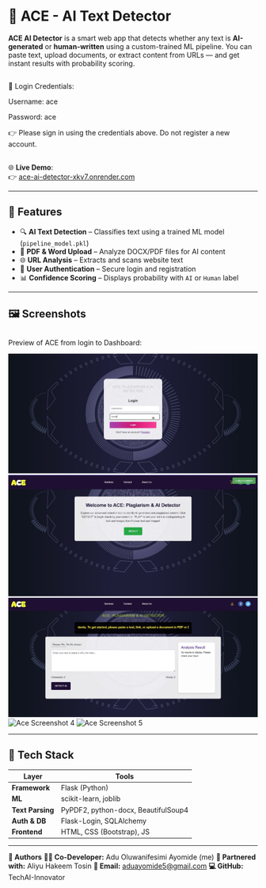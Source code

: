 # 🧠 ACE - AI Text Detector

**ACE AI Detector** is a smart web app that detects whether any text is **AI-generated** or **human-written** using a custom-trained ML pipeline. You can paste text, upload documents, or extract content from URLs — and get instant results with probability scoring.

##
🔐 Login Credentials:

Username: ace

Password: ace

👉 Please sign in using the credentials above. Do not register a new account.

##

🌐 **Live Demo**:  
👉 [ace-ai-detector-xkv7.onrender.com](https://ace-ai-detector-xkv7.onrender.com/)

---

## 🚀 Features

- 🔍 **AI Text Detection** – Classifies text using a trained ML model (`pipeline_model.pkl`)
- 📄 **PDF & Word Upload** – Analyze DOCX/PDF files for AI content
- 🌐 **URL Analysis** – Extracts and scans website text
- 🔐 **User Authentication** – Secure login and registration
- 📊 **Confidence Scoring** – Displays probability with `AI` or `Human` label

---

## 🖼️ Screenshots

##


Preview of ACE from login to Dashboard:

![Ace Screenshot 1](static/images/Ace1.JPG)
![Ace Screenshot 2](static/images/Ace2.JPG)
![Ace Screenshot 3](static/images/Ace3.JPG)
![Ace Screenshot 4](static/images/Ace4.JPG)
![Ace Screenshot 5](static/images/Ace5.JPG)

---

## 🧠 Tech Stack

| Layer       | Tools |
|-------------|-------|
| **Framework** | Flask (Python) |
| **ML**         | scikit-learn, joblib |
| **Text Parsing** | PyPDF2, python-docx, BeautifulSoup4 |
| **Auth & DB** | Flask-Login, SQLAlchemy |
| **Frontend**  | HTML, CSS (Bootstrap), JS |

---

**👤 Authors**
**👨‍💻 Co-Developer:** Adu Oluwanifesimi Ayomide (me)
**🤝 Partnered with:** Aliyu Hakeem Tosin
**📧 Email:** aduayomide5@gmail.com
**💻 GitHub:** TechAI-Innovator

